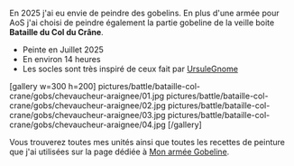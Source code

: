 
En 2025 j'ai eu envie de peindre des gobelins. 
En plus d'une armée pour AoS j'ai choisi de peindre également la partie gobeline de la veille boite **Bataille du Col du Crâne**.

* Peinte en Juillet 2025
* En environ 14 heures
* Les socles sont très inspiré de ceux fait par [UrsuleGnome](https://www.twitch.tv/ursulegnome)

[gallery w=300 h=200]
pictures/battle/bataille-col-crane/gobs/chevaucheur-araignee/01.jpg
pictures/battle/bataille-col-crane/gobs/chevaucheur-araignee/02.jpg
pictures/battle/bataille-col-crane/gobs/chevaucheur-araignee/03.jpg
pictures/battle/bataille-col-crane/gobs/chevaucheur-araignee/04.jpg
[/gallery]

Vous trouverez toutes mes unités ainsi que toutes les recettes de peinture que j'ai utilisées
sur la page dédiée à [Mon armée Gobeline](2025/armee-gobs.html).

